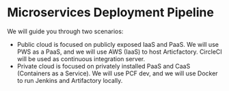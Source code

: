 # Microservices Deployment Pipeline

We will guide you through two scenarios:

* Public cloud is focused on publicly exposed IaaS and PaaS. We will use PWS as a PaaS, and we will use AWS \(IaaS\) to host Articfactory. CircleCI will be used as continuous integration server.
* Private cloud is focused on privately installed PaaS and CaaS \(Containers as a Service\). We will use PCF dev, and we will use Docker to run Jenkins and Artifactory locally.



